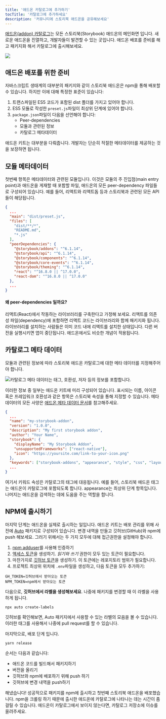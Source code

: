 ```yaml
---
title: '애드온 카탈로그에 추가하기'
tocTitle: '카탈로그에 추가하세요'
description: '커뮤니티에 스토리북 애드온을 공유해보세요'
---
```


[애드온(addon) 카탈로그](https://storybook.js.org/addons)는 모든 스토리북(Storybook) 애드온의 메인화면 입니다. 새로운 애드온을 진열하고, 개발자들이 발견할 수 있는 곳입니다. 애드온 배포를 준비를 해고 패키지화 해서 카탈로그에 출시해보세요.

![](../../images/catalog.png)

## 애드온 배포를 위한 준비

자바스크립트 생태계의 대부분의 패키지와 같이 스토리북 애드온은 npm을 통해 배포할 수 있습니다. 하지만 이에 대해 특정한 표준이 있습니다:

1. 트랜스파일된 ES5 코드가 포함된 dist 폴더를 가지고 있어야 합니다.
2. ES5 모듈로 작성한 `preset.js`파일이 최상위 단계에 있어야 합니다.
3. `package.json`파일이 다음을 선언해야 합니다:
   - Peer-dependencies
   - 모듈과 관련된 정보
   - 카탈로그 메타데이터

애드온 키트는 대부분을 다뤄줍니다. 개발자는 단순히 적절한 메타데이터를 제공하는 것을 보장하면 됩니다.

## 모듈 메타데이터

첫번째 항목은 메타데이터와 관련된 모듈입니다. 이것은 모듈의 주 진입점(main entry point)과 애드온을 게재할 때 포함할 파일, 애드온의 모든 peer-dependency 파일들로 구성되어 있습니다. 예를 들어, 리액트와 리액트돔 등과 스토리북과 관련된 모든 API들이 해당됩니다.

```json:title=package.json
{
  ...
  "main": "dist/preset.js",
  "files": [
    "dist/**/*",
    "README.md",
    "*.js"
  ],
  "peerDependencies": {
    "@storybook/addons": "^6.1.14",
    "@storybook/api": "^6.1.14",
    "@storybook/components": "^6.1.14",
    "@storybook/core-events": "^6.1.14",
    "@storybook/theming": "^6.1.14",
    "react": "^16.8.0 || ^17.0.0",
    "react-dom": "^16.8.0 || ^17.0.0"
  },
  ...
}
```

#### 왜 peer-dependencies 일까요?

리액트(React)에서 작동하는 라이브러리를 구축한다고 가정해 보세요. 리액트를 의존성 파일(dependency)에 포함하면 리액트 코드는 라이브러리와 함께 패키지화 됩니다. 라이브러리를 설치하는 사람들은 이미 코드 내에 리액트를 설치한 상태입니다. 다른 버전을 실행시키면 앱이 중단됩니다. 애드온에서도 비슷한 개념이 적용됩니다.

## 카탈로그 메타 데이터

모듈과 관련된 정보에 따라 스토리북 애드온 카탈로그에 대한 메타 데이터를 지정해주어야 합니다.

![카탈로그 메타 데이터는 태그, 호환성, 저자 등의 정보를 포함합니다.](../../images/catalog-metadata.png)

이러한 정보 중 일부는 애드온 키트에 미리 구성되어 있습니다. 표시되는 이름, 아이콘 혹은 프레임워크 호환성과 같은 항목은 스토리북 속성을 통해 지정할 수 있습니다. 메타 데이터의 모든 사양은 [애드온 메타 데이터 문서](https://storybook.js.org/docs/react/addons/addon-catalog/#addon-metadata)를 참고해주세요.

```json:title=package.json
{
  ...
  "name": "my-storybook-addon",
  "version": "1.0.0",
  "description": "My first storybook addon",
  "author": "Your Name",
  "storybook": {
    "displayName": "My Storybook Addon",
    "unsupportedFrameworks": ["react-native"],
    "icon": "https://yoursite.com/link-to-your-icon.png"
  },
  "keywords": ["storybook-addons", "appearance", "style", "css", "layout", "debug"]
  ...
}
```

여기서 키워드 속성은 카탈로그의 태그에 대응됩니다. 예를 들어, 스토리북 애드온 태그는 애드온이 카탈로그에 포함되도록 합니다. appearance는 최상위 단계 항목입니다. 나머지는 애드온을 검색하는 데에 도움을 주는 역할을 합니다.

## NPM에 출시하기

마지막 단계는 애드온을 실제로 출시하는 일입니다. 애드온 키트는 배포 관리를 위해 사전에 [Auto](https://github.com/intuit/auto) 패키지로 구성되어 있습니다. 변경 내역을 만들고 깃허브(GitHub)와 npm에 push 해보세요. 그러기 위해서는 두 가지 모두에 대해 접근권한을 설정해야 합니다.

1. [npm adduser](https://docs.npmjs.com/cli/adduser.html)를 사용해 인증하기
2. [액세스 토큰](https://docs.npmjs.com/creating-and-viewing-access-tokens#creating-access-tokens)을 생성하기. _읽기와 쓰기_ 권한이 모두 있는 토큰이 필요합니다.
3. 마찬가지로 [깃허브 토큰](https://github.com/settings/tokens)을 생성하기. 이 토큰에는 레포지토리 범위가 필요합니다.
4. 프로젝트 최상위 위치에 `.env`파일을 생성하고, 다음 토큰을 모두 추가하기:

```TEXT:title=.env
GH_TOKEN=깃허브에서 받아오는 토큰
NPM_TOKEN=npm에서 받아오는 토큰
```

다음으로, **깃허브에서 라벨을 생성해보세요**. 나중에 패키지를 변경할 때 이 라벨을 사용하게 됩니다.

```shell
npx auto create-labels
```

깃허브를 확인해보면, Auto 패키지에서 사용할 수 있는 라벨의 모음을 볼 수 있습니다. 이러한 태그를 사용해서 나중에 pull request를 할 수 있습니다.

마지막으로, 배포 단계 입니다.

```shell
yarn release
```

순서는 다음과 같습니다:

- 애드온 코드를 빌드해서 패키지하기
- 버전을 올리기
- 깃허브와 npm에 배포하기 위해 push 하기
- 깃허브에 변경 내역을 push하기

해냈습니다! 성공적으로 패키지를 npm에 출시하고 첫번째 스토리북 애드온을 배포했습니다. npm을 크롤링 하기 때문에 출시한 애드온에 카탈로그에 나타나는 데는 시간이 좀 걸릴 수 있습니다. 애드온이 카탈로그에서 보이지 않는다면, 카탈로그 저장소에 이슈를 올려주세요.
